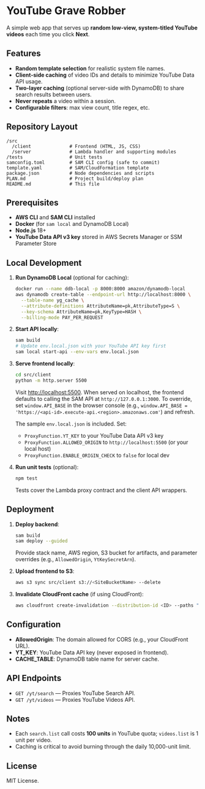 # YouTube Grave Robber

A simple web app that serves up **random low-view, system-titled YouTube videos** each time you click **Next**.

## Features

- **Random template selection** for realistic system file names.
- **Client-side caching** of video IDs and details to minimize YouTube Data API usage.
- **Two-layer caching** (optional server-side with DynamoDB) to share search results between users.
- **Never repeats** a video within a session.
- **Configurable filters**: max view count, title regex, etc.

## Repository Layout

```
/src
  /client              # Frontend (HTML, JS, CSS)
  /server              # Lambda handler and supporting modules
/tests                 # Unit tests
samconfig.toml         # SAM CLI config (safe to commit)
template.yaml          # SAM/CloudFormation template
package.json           # Node dependencies and scripts
PLAN.md                # Project build/deploy plan
README.md              # This file
```

## Prerequisites

- **AWS CLI** and **SAM CLI** installed
- **Docker** (for `sam local` and DynamoDB Local)
- **Node.js** 18+
- **YouTube Data API v3 key** stored in AWS Secrets Manager or SSM Parameter Store

## Local Development

1. **Run DynamoDB Local** (optional for caching):

   ```bash
   docker run --name ddb-local -p 8000:8000 amazon/dynamodb-local
   aws dynamodb create-table --endpoint-url http://localhost:8000 \
     --table-name yg_cache \
     --attribute-definitions AttributeName=pk,AttributeType=S \
     --key-schema AttributeName=pk,KeyType=HASH \
     --billing-mode PAY_PER_REQUEST
   ```

2. **Start API locally**:

   ```bash
   sam build
   # Update env.local.json with your YouTube API key first
   sam local start-api --env-vars env.local.json
   ```

3. **Serve frontend locally**:

   ```bash
   cd src/client
   python -m http.server 5500
   ```

   Visit [http://localhost:5500](http://localhost:5500). When served on localhost, the frontend defaults to calling the SAM API at `http://127.0.0.1:3000`. To override, set `window.API_BASE` in the browser console (e.g., `window.API_BASE = 'https://<api-id>.execute-api.<region>.amazonaws.com'`) and refresh.

   The sample `env.local.json` is included. Set:
   - `ProxyFunction.YT_KEY` to your YouTube Data API v3 key
   - `ProxyFunction.ALLOWED_ORIGIN` to `http://localhost:5500` (or your local host)
   - `ProxyFunction.ENABLE_ORIGIN_CHECK` to `false` for local dev

4. **Run unit tests** (optional):

   ```bash
   npm test
   ```

   Tests cover the Lambda proxy contract and the client API wrappers.

## Deployment

1. **Deploy backend**:

   ```bash
   sam build
   sam deploy --guided
   ```

   Provide stack name, AWS region, S3 bucket for artifacts, and parameter overrides (e.g., `AllowedOrigin`, `YtKeySecretArn`).

2. **Upload frontend to S3**:

   ```bash
   aws s3 sync src/client s3://<SiteBucketName> --delete
   ```

3. **Invalidate CloudFront cache** (if using CloudFront):

   ```bash
   aws cloudfront create-invalidation --distribution-id <ID> --paths "/*"
   ```

## Configuration

- **AllowedOrigin**: The domain allowed for CORS (e.g., your CloudFront URL).
- **YT\_KEY**: YouTube Data API key (never exposed in frontend).
- **CACHE\_TABLE**: DynamoDB table name for server cache.

## API Endpoints

- `GET /yt/search` — Proxies YouTube Search API.
- `GET /yt/videos` — Proxies YouTube Videos API.

## Notes

- Each `search.list` call costs **100 units** in YouTube quota; `videos.list` is 1 unit per video.
- Caching is critical to avoid burning through the daily 10,000-unit limit.

## License

MIT License.

